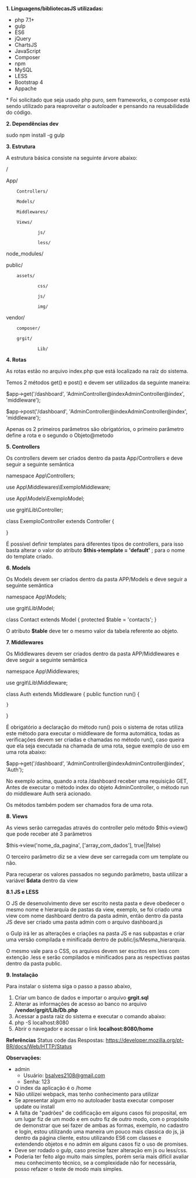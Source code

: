 **1. Linguagens/bibliotecasJS utilizadas:**

- php 7.1+
- gulp
- ES6
- jQuery
- ChartsJS
- JavaScript
- Composer
- npm
- MySQL
- LESS
- Bootstrap 4
- Appache

\* Foi solicitado que seja usado php puro, sem frameworks, o composer está sendo utilizado  para reaproveitar o autoloader e pensando na reusabilidade do código.


**2. Dependências dev**

sudo npm install -g gulp


**3. Estrutura**

A estrutura básica consiste na seguinte árvore abaixo:

/

App/

        Controllers/

        Models/

        Middlewares/

        Views/

                js/

                less/

node\_modules/

public/

        assets/

                css/

                js/

                img/

vendor/

        composer/

        grgit/

                Lib/


**4. Rotas**

As rotas estão no arquivo index.php que está localizado na raíz do sistema.

Temos 2 métodos get() e post() e devem ser utilizados da seguinte maneira:

$app->get('/dashboard', 'AdminController@indexAdminController@index', 'middleware');

$app->post('/dashboard', 'AdminController@indexAdminController@index', 'middleware');

Apenas os 2 primeiros parâmetros são obrigatórios, o primeiro parâmetro define a rota e o segundo o Objeto@metodo


**5. Controllers**

Os controllers devem ser criados dentro da pasta App/Controllers e deve seguir a seguinte semântica

namespace App\Controllers;

use App\Middlewares\ExemploMiddleware;

use App\Models\ExemploModel;

use grgit\Lib\Controller;

class ExemploController extends Controller
{

}

É possível definir templates para diferentes tipos de controllers, para isso basta alterar o valor do atributo **$this->template = 'default'** ; para o nome do template criado.


**6. Models**

Os Models devem ser criados dentro da pasta APP/Models e deve seguir a seguinte semântica

namespace App\Models;

use grgit\Lib\Model;

class Contact extends Model
{
    protected $table = 'contacts';
}

O atributo **$table** deve ter o mesmo valor da tabela referente ao objeto.


**7. Middlewares**

Os Middlewares devem ser criados dentro da pasta APP/Middlewares e deve seguir a seguinte semântica

namespace App\Middlewares;

use grgit\Lib\Middleware;

class Auth extends Middleware
{
    public function run()
    {
    
    }
}

É obrigatório a declaração do método run() pois o sistema de rotas utiliza este método para executar o middleware de forma automática, todas as verificações devem ser criadas e chamadas no método run(), caso queira que ela seja executada na chamada de uma rota, segue exemplo de uso em uma rota abaixo:

$app->get('/dashboard', 'AdminController@indexAdminController@index', 'Auth');

No exemplo acima, quando a rota /dashboard receber uma requisição GET, Antes de executar o método index do objeto AdminController, o método run do middleware Auth será acionado.

Os métodos também podem ser chamados fora de uma rota.


**8. Views**

As views serão carregadas através do controller pelo método $this→view() que pode receber até 3 parâmetros

$this->view('nome_da_pagina', ['array_com_dados'], true||false)

O terceiro parâmetro diz se a view deve ser carregada  com um template ou não.

Para recuperar os valores passados no segundo parâmetro, basta utilizar a variável **$data** dentro da view


**8.1 JS e LESS**

O JS de desenvolvimento deve ser escrito nesta pasta e deve obedecer o mesmo nome e hierarquia de pastas da view, exemplo, se foi criado uma view com nome dashboard dentro da pasta admin, então dentro da pasta JS deve ser criado uma pasta admin com o arquivo dashboard.js

o Gulp irá ler as alterações e criações na pasta JS e nas subpastas e criar uma versão compilada e minificada dentro de public/js/Mesma\_hierarquia.

O mesmo vale para o CSS, os arquivos devem ser escritos em less com extenção .less e serão compilados e minificados para as respectivas pastas dentro da pasta public.


**9. Instalação**

Para instalar o sistema siga o passo a passo abaixo,

1. Criar um  banco de dados e importar o arquivo **grgit.sql**
2. Alterar as informações de acesso ao banco no arquivo **/vendor/grgit/Lib/Db.php**
3. Acessar a pasta raíz do sistema e executar o comando abaixo:
4. php -S localhost:8080
5. Abrir o navegador e acessar o link **localhost:8080/home**

**Referências**
Status code das Respostas:
https://developer.mozilla.org/pt-BR/docs/Web/HTTP/Status

**Observações:**

- admin
    - Usuário: bsalves2108@gmail.com
    - Senha: 123
- O index da aplicação é o /home
- Não utilizei webpack, mas tenho conhecimento para utilizar
- Se apresentar algum erro no autoloader basta executar composer update ou install
- A falta de &quot;padrões&quot; de codificação em alguns casos foi proposital, em um lugar fiz de um modo e em outro fiz de outro modo, com o propósito de demonstrar que sei fazer de ambas as formas, exemplo, no cadastro e login, estou utilizando uma maneira um pouco mais classica do js, já dentro da página cliente, estou utilizando ES6 com classes e extendendo objetos e no admin em alguns casos fiz o uso de promises.
- Deve ser rodado o gulp, caso precise fazer alteração em js ou less/css.
- Poderia ter feito algo muito mais simples, porém seria mais difícil avaliar meu conhecimento técnico, se a complexidade não for necessária, posso refazer o teste de modo mais simples.
